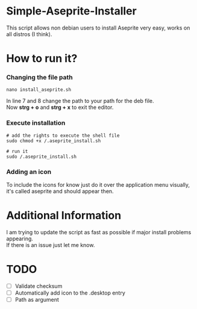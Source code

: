 # Simple-Aseprite-Installer
This script allows non debian users to install Aseprite very easy, works on all distros (I think).

# How to run it?

### Changing the file path
```
nano install_aseprite.sh
```

In line 7 and 8 change the path to your path for the deb file. <br>
Now **strg + o** and **strg + x** to exit the editor.<br> 

### Execute installation
``` 
# add the rights to execute the shell file
sudo chmod +x /.aseprite_install.sh 

# run it
sudo /.aseprite_install.sh
```

### Adding an icon
To include the icons for know just do it over the application menu visually, it's called aseprite and should appear then.


# Additional Information
I am trying to update the script as fast as possible if major install problems appearing. <br>
If there is an issue just let me know.

# TODO
- [ ] Validate checksum
- [ ] Automatically add icon to the .desktop entry
- [ ] Path as argument
